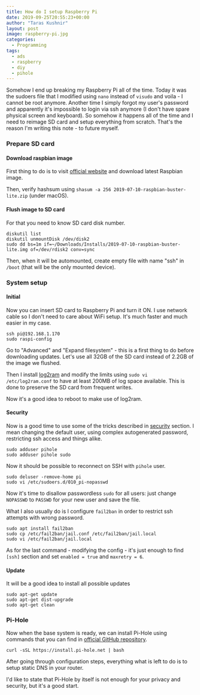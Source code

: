 ```yaml
---
title: How do I setup Raspberry Pi
date: 2019-09-25T20:55:23+00:00
author: "Taras Kushnir"
layout: post
image: raspberry-pi.jpg
categories:
  - Programming
tags:
  - ads
  - raspberry
  - diy
  - pihole
---
```


Somehow I end up breaking my Raspberry Pi all of the time. Today it was the sudoers file that I modified using `nano` instead of `visudo` and voila - I cannot be root anymore. Another time I simply forgot my user's password and apparently it's impossible to login via ssh anymore (I don't have spare physical screen and keyboard). So somehow it happens all of the time and I need to reimage SD card and setup everything from scratch. That's the reason I'm writing this note - to future myself.

<!--more-->

### Prepare SD card

#### Download raspbian image

First thing to do is to visit [official website](https://www.raspberrypi.org/) and download latest Raspbian image.

Then, verify hashsum using `shasum -a 256 2019-07-10-raspbian-buster-lite.zip` (under macOS).

#### Flush image to SD card

For that you need to know SD card disk number.

```
diskutil list
diskutil unmountDisk /dev/disk2
sudo dd bs=1m if=~/Downloads/Installs/2019-07-10-raspbian-buster-lite.img of=/dev/rdisk2 conv=sync
```

Then, when it will be automounted, create empty file with name "ssh" in `/boot` (that will be the only mounted device).

### System setup

#### Initial

Now you can insert SD card to Raspberry Pi and turn it ON. I use network cable so I don't need to care about WiFi setup. It's much faster and much easier in my case.

```
ssh pi@192.168.1.170
sudo raspi-config
```

Go to "Advanced" and "Expand filesystem" - this is a first thing to do before downloading updates. Let's use all 32GB of the SD card instead of 2.2GB of the image we flushed.

Then I install [log2ram](https://github.com/azlux/log2ram) and modify the limits using `sudo vi /etc/log2ram.conf` to have at least 200MB of log space available. This is done to preserve the SD card from frequent writes.

Now it's a good idea to reboot to make use of log2ram.

#### Security

Now is a good time to use some of the tricks described in [security](https://www.raspberrypi.org/documentation/configuration/security.md) section. I mean changing the default user, using complex autogenerated password, restricting ssh access and things alike.

```
sudo adduser pihole
sudo adduser pihole sudo
```

Now it should be possible to reconnect on SSH with `pihole` user.

```
sudo deluser -remove-home pi
sudo vi /etc/sudoers.d/010_pi-nopasswd
```

Now it's time to disallow passwordless `sudo` for all users: just change `NOPASSWD` to `PASSWD` for your new user and save the file.

What I also usually do is I configure `fail2ban` in order to restrict ssh attempts with wrong password.

```
sudo apt install fail2ban
sudo cp /etc/fail2ban/jail.conf /etc/fail2ban/jail.local
sudo vi /etc/fail2ban/jail.local
```

As for the last command - modifying the config - it's just enough to find `[ssh]` section and set `enabled = true` and `maxretry = 6`.

#### Update

It will be a good idea to install all possible updates

```
sudo apt-get update
sudo apt-get dist-upgrade
sudo apt-get clean
```

### Pi-Hole

Now when the base system is ready, we can install Pi-Hole using commands that you can find in [official GitHub repository](https://github.com/pi-hole/pi-hole).

```
curl -sSL https://install.pi-hole.net | bash
```

After going through configuration steps, everything what is left to do is to setup static DNS in your router.

I'd like to state that Pi-Hole by itself is not enough for your privacy and security, but it's a good start.
